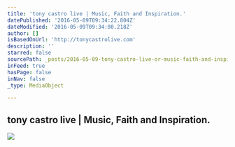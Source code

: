 ```yaml
---
title: 'tony castro live | Music, Faith and Inspiration.'
datePublished: '2016-05-09T09:34:22.804Z'
dateModified: '2016-05-09T09:34:00.218Z'
author: []
isBasedOnUrl: 'http://tonycastrolive.com'
description: ''
starred: false
sourcePath: _posts/2016-05-09-tony-castro-live-or-music-faith-and-inspiration.md
inFeed: true
hasPage: false
inNav: false
_type: MediaObject

---
```

<article style=""><h1>tony castro live | Music, Faith and Inspiration.</h1><img src="http://tonycastrolive.com/wp-content/uploads/2015/07/TONY-CASTRO-PICS-015.jpg" /></article>